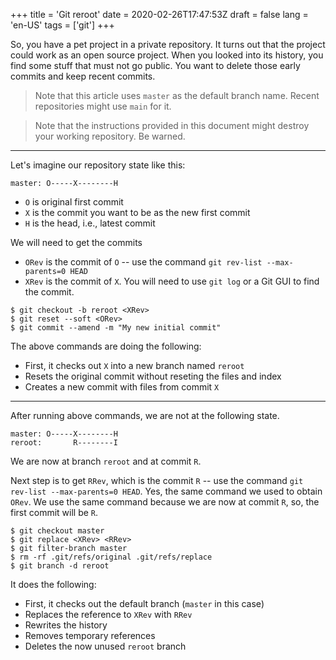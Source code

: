 +++
title = 'Git reroot'
date = 2020-02-26T17:47:53Z
draft = false
lang = 'en-US'
tags = ['git']
+++

So, you have a pet project in a private repository. It turns out that the project could work as an open source project. When you looked into its history, you find some stuff that must not go public. You want to delete those early commits and keep recent commits.

> Note that this article uses `master` as the default branch name. Recent repositories might use `main` for it.

> Note that the instructions provided in this document might destroy your working repository. Be warned.

---

Let's imagine our repository state like this:

```
master: O-----X--------H
```

- `O` is original first commit
- `X` is the commit you want to be as the new first commit
- `H` is the head, i.e., latest commit

We will need to get the commits

- `ORev` is the commit of `O` -- use the command `git rev-list --max-parents=0 HEAD`
- `XRev` is the commit of `X`. You will need to use `git log` or a Git GUI to find the commit.

```shell
$ git checkout -b reroot <XRev>
$ git reset --soft <ORev>
$ git commit --amend -m "My new initial commit"
```

The above commands are doing the following:

- First, it checks out `X` into a new branch named `reroot`
- Resets the original commit without reseting the files and index
- Creates a new commit with files from commit `X`

---

After running above commands, we are not at the following state.

```
master: O-----X--------H
reroot:       R--------I
```

We are now at branch `reroot` and at commit `R`.

Next step is to get `RRev`, which is the commit `R` -- use the command `git rev-list --max-parents=0 HEAD`. Yes, the same command we used to obtain `ORev`. We use the same command because we are now at commit `R`, so, the first commit will be `R`.

```shell
$ git checkout master
$ git replace <XRev> <RRev>
$ git filter-branch master
$ rm -rf .git/refs/original .git/refs/replace
$ git branch -d reroot
```

It does the following:

- First, it checks out the default branch (`master` in this case)
- Replaces the reference to `XRev` with `RRev`
- Rewrites the history
- Removes temporary references
- Deletes the now unused `reroot` branch

